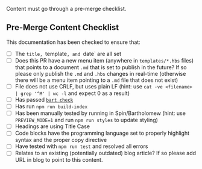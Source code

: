 Content must go through a pre-merge checklist.

## Pre-Merge Content Checklist

This documentation has been checked to ensure that:

- [ ] The `title, `template`, and `date` are all set
- [ ] Does this PR have a new menu item (anywhere in `templates/*.hbs` files) that points to a document `.md` that is set to publish in the future? If so please only publish the `.md` and `.hbs` changes in real-time (otherwise there will be a menu item pointing to a `.md` file that does not exist)
- [ ] File does not use CRLF, but uses plain LF (hint: use `cat -ve <filename> | grep '^M' | wc -l` and expect 0 as a result) 
- [ ] Has passed [`bart check`](https://developer.fermyon.com/bartholomew/quickstart)
- [ ] Has run `npm run build-index`
- [ ] Has been manually tested by running in Spin/Bartholomew (hint: use `PREVIEW_MODE=1` and run `npm run styles` to update styling)
- [ ] Headings are using Title Case
- [ ] Code blocks have the programming language set to properly highlight syntax and the proper copy directive
- [ ] Have tested with `npm run test` and resolved all errors
- [ ] Relates to an existing (potentially outdated) blog article? If so please add URL in blog to point to this content.
